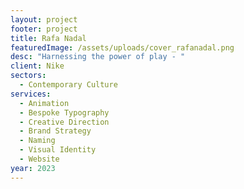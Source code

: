 ```yaml
---
layout: project
footer: project
title: Rafa Nadal
featuredImage: /assets/uploads/cover_rafanadal.png
desc: "Harnessing the power of play - "
client: Nike
sectors:
  - Contemporary Culture
services:
  - Animation
  - Bespoke Typography
  - Creative Direction
  - Brand Strategy
  - Naming
  - Visual Identity
  - Website
year: 2023
---
```

